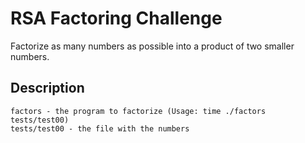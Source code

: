 # RSA Factoring Challenge

Factorize as many numbers as possible into a product of two smaller numbers.

## Description
    factors - the program to factorize (Usage: time ./factors tests/test00)
    tests/test00 - the file with the numbers
